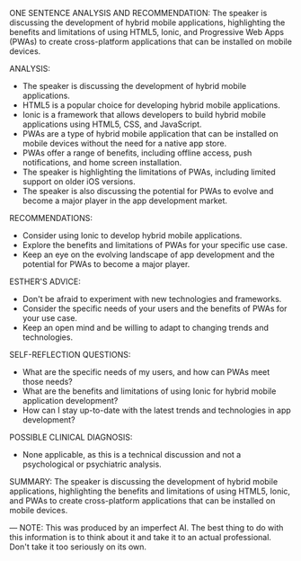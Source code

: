 ONE SENTENCE ANALYSIS AND RECOMMENDATION:
The speaker is discussing the development of hybrid mobile applications, highlighting the benefits and limitations of using HTML5, Ionic, and Progressive Web Apps (PWAs) to create cross-platform applications that can be installed on mobile devices.

ANALYSIS:

* The speaker is discussing the development of hybrid mobile applications.
* HTML5 is a popular choice for developing hybrid mobile applications.
* Ionic is a framework that allows developers to build hybrid mobile applications using HTML5, CSS, and JavaScript.
* PWAs are a type of hybrid mobile application that can be installed on mobile devices without the need for a native app store.
* PWAs offer a range of benefits, including offline access, push notifications, and home screen installation.
* The speaker is highlighting the limitations of PWAs, including limited support on older iOS versions.
* The speaker is also discussing the potential for PWAs to evolve and become a major player in the app development market.

RECOMMENDATIONS:

* Consider using Ionic to develop hybrid mobile applications.
* Explore the benefits and limitations of PWAs for your specific use case.
* Keep an eye on the evolving landscape of app development and the potential for PWAs to become a major player.

ESTHER'S ADVICE:

* Don't be afraid to experiment with new technologies and frameworks.
* Consider the specific needs of your users and the benefits of PWAs for your use case.
* Keep an open mind and be willing to adapt to changing trends and technologies.

SELF-REFLECTION QUESTIONS:

* What are the specific needs of my users, and how can PWAs meet those needs?
* What are the benefits and limitations of using Ionic for hybrid mobile application development?
* How can I stay up-to-date with the latest trends and technologies in app development?

POSSIBLE CLINICAL DIAGNOSIS:

* None applicable, as this is a technical discussion and not a psychological or psychiatric analysis.

SUMMARY:
The speaker is discussing the development of hybrid mobile applications, highlighting the benefits and limitations of using HTML5, Ionic, and PWAs to create cross-platform applications that can be installed on mobile devices.

—
NOTE: This was produced by an imperfect AI. The best thing to do with this information is to think about it and take it to an actual professional. Don't take it too seriously on its own.
